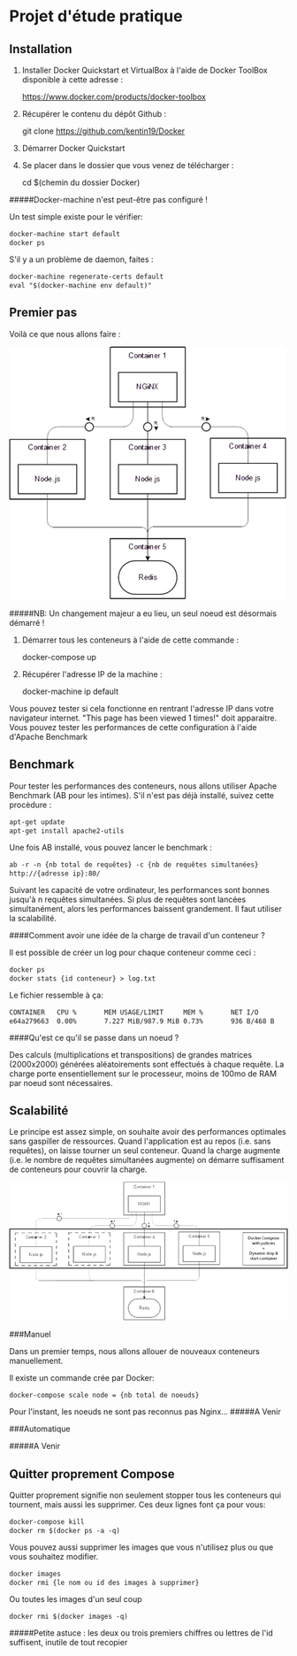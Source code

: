 Projet d'étude pratique
=======================

Installation
------------

1) Installer Docker Quickstart et VirtualBox à l'aide de Docker ToolBox disponible à cette adresse :

	https://www.docker.com/products/docker-toolbox

2) Récupérer le contenu du dépôt Github : 
	
	git clone https://github.com/kentin19/Docker

3) Démarrer Docker Quickstart

4) Se placer dans le dossier que vous venez de télécharger :

	cd $(chemin du dossier Docker)

#####Docker-machine n'est peut-être pas configuré !

Un test simple existe pour le vérifier:

	docker-machine start default
	docker ps

S'il y a un problème de daemon, faites :

	docker-machine regenerate-certs default
	eval "$(docker-machine env default)"

Premier pas
-----------

Voilà ce que nous allons faire :


![Alt Tag](https://github.com/kentin19/Docker/raw/master/ressource/img1.png)

#####NB: Un changement majeur a eu lieu, un seul noeud est désormais démarré !

1) Démarrer tous les conteneurs à l'aide de cette commande :

	docker-compose up

2) Récupérer l'adresse IP de la machine :

	docker-machine ip default

Vous pouvez tester si cela fonctionne en rentrant l'adresse IP dans votre navigateur internet. "This page has been viewed 1 times!" doit apparaitre. Vous pouvez tester les performances de cette configuration à l'aide d'Apache Benchmark

Benchmark
---------

Pour tester les performances des conteneurs, nous allons utiliser Apache Benchmark (AB pour les intimes). S'il n'est pas déjà installé, suivez cette procèdure :

	apt-get update
	apt-get install apache2-utils

Une fois AB installé, vous pouvez lancer le benchmark :
	
	ab -r -n {nb total de requêtes} -c {nb de requêtes simultanées} http://{adresse ip}:80/

Suivant les capacité de votre ordinateur, les performances sont bonnes jusqu'à n requêtes simultanées. Si plus de requêtes sont lancées simultanément, alors les performances baissent grandement. Il faut utiliser la scalabilité.

####Comment avoir une idée de la charge de travail d'un conteneur ?

Il est possible de créer un log pour chaque conteneur comme ceci :
	
	docker ps
	docker stats {id conteneur} > log.txt
	
Le fichier ressemble à ça:

	CONTAINER	CPU %		MEM USAGE/LIMIT		MEM %		NET I/O
	e64a279663	0.00%		7.227 MiB/987.9 MiB	0.73%		936 B/468 B

####Qu'est ce qu'il se passe dans un noeud ?

Des calculs (multiplications et transpositions) de grandes matrices (2000x2000) générées aléatoirements sont effectués à chaque requête. La charge porte ensentiellement sur le processeur, moins de 100mo de RAM par noeud sont nécessaires. 

Scalabilité
-----------

Le principe est assez simple, on souhaite avoir des performances optimales sans gaspiller de ressources. Quand l'application est au repos (i.e. sans requêtes), on laisse tourner un seul conteneur. Quand la charge augmente (i.e. le nombre de requêtes simultanées augmente) on démarre suffisament de conteneurs pour couvrir la charge.

![Alt Tag](https://github.com/kentin19/Docker/raw/master/ressource/img2.png)


###Manuel

Dans un premier temps, nous allons allouer de nouveaux conteneurs manuellement.

Il existe un commande crée par Docker:
	
	docker-compose scale node = {nb total de noeuds}

Pour l'instant, les noeuds ne sont pas reconnus pas Nginx...
#####A Venir


###Automatique

#####A Venir


Quitter proprement Compose
--------------------------

Quitter proprement signifie non seulement stopper tous les conteneurs qui tournent, mais aussi les supprimer. Ces deux lignes font ça pour vous:

	docker-compose kill
	docker rm $(docker ps -a -q)

Vous pouvez aussi supprimer les images que vous n'utilisez plus ou que vous souhaitez modifier. 
	
	docker images
	docker rmi {le nom ou id des images à supprimer}
	
Ou toutes les images d'un seul coup

	docker rmi $(docker images -q)

#####Petite astuce : les deux ou trois premiers chiffres ou lettres de l'id suffisent, inutile de tout recopier
